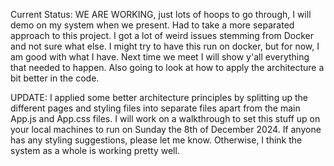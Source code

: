 Current Status: WE ARE WORKING, just lots of hoops to go through, I will demo on my system when we present. Had to take a more separated approach to this project. I got a lot of weird issues stemming from Docker and not sure what else. I might try to have this run on docker, but for now, I am good with what I have. Next time we meet I will show y'all everything that needed to happen. Also going to look at how to apply the architecture a bit better in the code.

UPDATE: I applied some better architecture principles by splitting up the different pages and styling files into separate files apart from the main App.js and App.css files. I will work on a walkthrough to set this stuff up on your local machines to run on Sunday the 8th of December 2024. If anyone has any styling suggestions, please let me know. Otherwise, I think the system as a whole is working pretty well.
